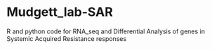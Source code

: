 # Mudgett_lab-SAR
R and python code for RNA_seq and Differential Analysis of genes in Systemic Acquired Resistance responses
